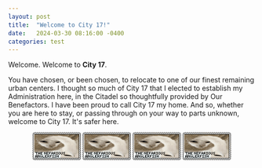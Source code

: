 ```yaml
---
layout: post
title:  "Welcome to City 17!"
date:   2024-03-30 08:16:00 -0400
categories: test
---
```

Welcome. Welcome to **City 17**.

You have chosen, or been chosen, to relocate to one of our finest remaining urban centers. I thought so much of City 17 that I elected to establish my Administration here, in the Citadel so thoughtfully provided by Our Benefactors. 
I have been proud to call City 17 my home. And so, whether you are here to stay, or passing through on your way to parts unknown, welcome to City 17. It's safer here.
<br>
<center> <img src="/assets/images/fish.gif">	<img src="/assets/images/fish.gif">	<img src="/assets/images/fish.gif">	<img src="/assets/images/fish.gif"> </center>
